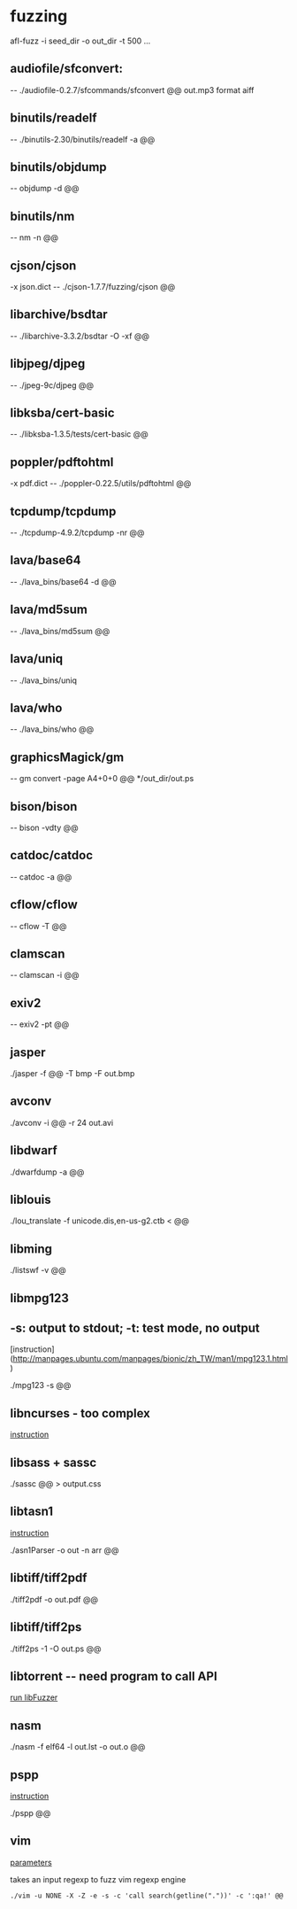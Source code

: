# fuzzing
afl-fuzz -i seed_dir -o out_dir -t 500 ... 

## audiofile/sfconvert: 
-- ./audiofile-0.2.7/sfcommands/sfconvert @@ out.mp3 format aiff

## binutils/readelf
-- ./binutils-2.30/binutils/readelf -a @@

## binutils/objdump
-- objdump -d @@

## binutils/nm
-- nm -n @@

## cjson/cjson
-x json.dict  -- ./cjson-1.7.7/fuzzing/cjson @@

## libarchive/bsdtar
-- ./libarchive-3.3.2/bsdtar -O -xf @@

## libjpeg/djpeg
-- ./jpeg-9c/djpeg @@

## libksba/cert-basic
-- ./libksba-1.3.5/tests/cert-basic @@

## poppler/pdftohtml
-x pdf.dict -- ./poppler-0.22.5/utils/pdftohtml @@

## tcpdump/tcpdump
-- ./tcpdump-4.9.2/tcpdump -nr @@

## lava/base64
-- ./lava_bins/base64 -d @@

## lava/md5sum
-- ./lava_bins/md5sum @@

## lava/uniq
-- ./lava_bins/uniq

## lava/who
-- ./lava_bins/who @@

## graphicsMagick/gm
-- gm convert -page A4+0+0 @@  */out_dir/out.ps

## bison/bison
-- bison -vdty @@

## catdoc/catdoc
-- catdoc -a @@

## cflow/cflow
-- cflow -T @@

## clamscan
-- clamscan -i @@

## exiv2
-- exiv2 -pt @@

## jasper
./jasper -f @@ -T bmp -F out.bmp

## avconv
./avconv -i @@ -r 24 out.avi

## libdwarf
./dwarfdump -a @@

## liblouis
./lou_translate -f unicode.dis,en-us-g2.ctb < @@

## libming
./listswf -v @@

## libmpg123
## -s: output to stdout; -t: test mode, no output
[instruction] (http://manpages.ubuntu.com/manpages/bionic/zh_TW/man1/mpg123.1.html)

./mpg123 -s @@

## libncurses - too complex
[instruction](https://www.gnu.org/software/ncurses/)

## libsass + sassc
./sassc @@ > output.css

## libtasn1
[instruction](https://gnutls.gitlab.io/libtasn1/libtasn1.html#Utilities)

./asn1Parser -o out -n arr @@

## libtiff/tiff2pdf
./tiff2pdf -o out.pdf @@

## libtiff/tiff2ps
./tiff2ps -1 -O out.ps @@

## libtorrent -- need program to call API
[run libFuzzer](https://www.libtorrent.org/fuzzing.html)

## nasm
./nasm -f elf64 -l out.lst -o out.o @@

## pspp
[instruction](https://manpages.ubuntu.com/manpages/disco/man1/pspp.1.html)

./pspp @@

## vim
[parameters](https://linux.die.net/man/1/rvim)

takes an input regexp to fuzz vim regexp engine

    ./vim -u NONE -X -Z -e -s -c 'call search(getline("."))' -c ':qa!' @@









